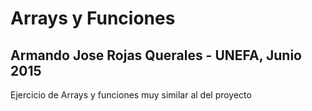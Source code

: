 # Arrays y Funciones  
## Armando Jose Rojas Querales - UNEFA, Junio 2015 
	
Ejercicio de Arrays y funciones muy similar al del proyecto
